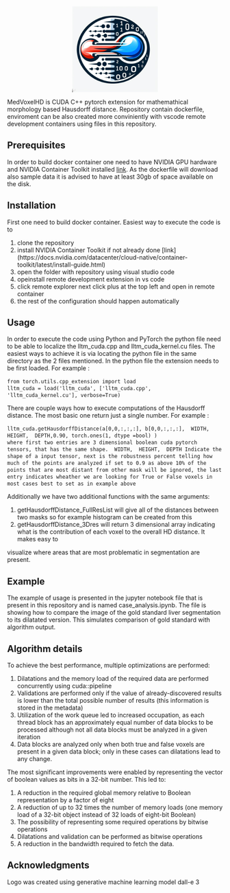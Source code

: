 <img src="https://github.com/jakubMitura14/MedVoxelHD/blob/master/logo_hausdorff.jpeg?raw=true" style="display: block; margin: auto;" width="200" />

MedVoxelHD is CUDA C++ pytorch extension for mathemathical morphology based Hausdorff distance. Repository contain dockerfile, enviroment can be also created more conviniently with vscode remote development containers using files in this repository.

## Prerequisites
In order to build docker container one need to have NVIDIA GPU hardware and NVIDIA Container Toolkit installed [link](https://docs.nvidia.com/datacenter/cloud-native/container-toolkit/latest/install-guide.html). As the dockerfile will download also sample data it is advised to have at least 30gb of space available on the disk.

## Installation
First one need to build docker container. Easiest way to execute the code is to 
<ol>
  <li>clone the repository</li>
  <li>install NVIDIA Container Toolkit if not already done [link](https://docs.nvidia.com/datacenter/cloud-native/container-toolkit/latest/install-guide.html)</li>
  <li>open the folder with repository using visual studio code</li>
  <li>opeinstall remote development extension in vs code</li>
  <li>click remote explorer next click plus at the top left and open in remote container</li>
  <li>the rest of the configuration should happen automatically</li>
</ol>

 
## Usage

In order to execute the code using Python and PyTorch the python file need to be able to localize the lltm_cuda.cpp and lltm_cuda_kernel.cu files. The easiest ways to achieve it is via locating the python file in the same directory as the 2 files mentioned.
In the python file the extension needs to be first loaded. For example :
```
from torch.utils.cpp_extension import load
lltm_cuda = load('lltm_cuda', ['lltm_cuda.cpp', 'lltm_cuda_kernel.cu'], verbose=True)
```
There are couple ways how to execute computations of the Hausdorff distance. The most basic one return just a single number. For example :
```
lltm_cuda.getHausdorffDistance(a[0,0,:,:,:], b[0,0,:,:,:],  WIDTH,  HEIGHT,  DEPTH,0.90, torch.ones(1, dtype =bool) )
where first two entries are 3 dimensional boolean cuda pytorch tensors, that has the same shape.  WIDTH,  HEIGHT,  DEPTH Indicate the shape of a input tensor, next is the robustness percent telling how much of the points are analyzed if set to 0.9 as above 10% of the points that are most distant from other mask will be ignored, the last entry indicates wheather we are looking for True or False voxels in most cases best to set as in example above
```
Additionally we have two additional functions with the same arguments:
<ol>
<li> getHausdorffDistance_FullResList will give all of the distances between two masks so for example histogram can be created from this </li>
<li> getHausdorffDistance_3Dres will return 3 dimensional array indicating what is the contribution of each voxel to the overall HD distance. It makes easy to </li>
</ol>
visualize where areas that are most problematic in segmentation are present.

## Example
The example of usage is presented in the jupyter notebook file that is present in this repository and is named case_analysis.ipynb. The file is showing how to compare the image of the gold standard liver segmentation to its dilatated version. This simulates comparison of gold standard with algorithm output.

## Algorithm details


To achieve the best performance, multiple optimizations are performed:
<ol>
  <li> Dilatations and the memory load of the required data are performed concurrently using cuda::pipeline </li>
  <li>Validations are performed only if the value of already-discovered results is lower than the total possible number of results (this information is stored in the metadata) </li>
  <li> Utilization of the work queue led to increased occupation, as each thread block has an approximately equal number of data blocks to be processed although not all data blocks must be analyzed in a given iteration</li>
  <li> Data blocks are analyzed only when both true and false voxels are present in a given data block; only in these cases can dilatations lead to any change.</li>
</ol>
  
The most significant improvements were enabled by representing the vector of boolean values as bits in a 32-bit number. This led to:
<ol>

  <li>A reduction in the required global memory relative to Boolean representation by a factor of eight</li>
  <li>A reduction of up to 32 times the number of memory loads (one memory load of a 32-bit object instead of 32 loads of eight-bit Boolean)</li>
  <li>The possibility of representing some required operations by bitwise operations</li>
  <li>Dilatations and validation can be performed as bitwise operations</li>
  <li>A reduction in the bandwidth required to fetch the data.</li>
</ol>



## Acknowledgments
Logo was created using generative machine learning model dall-e 3